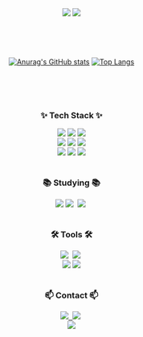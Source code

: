 <!--타이틀 부분-->
<div align="center">
  <img src="https://capsule-render.vercel.app/api?type=waving&color=gradient&customColorList=18&height=150&section=header" />

  <img src="https://capsule-render.vercel.app/api?type=venom&color=B2B4D3&text=백엔드%20개발자%20최지율입니다&fontSize=40&animation=fadeIn&fontColor=282A36&height=150&section=header&desc=협업이%20즐거운&descSize=30&descAlign=20&descAlignY=15" />
  
</div>

<br/><br/><br/>

<div align="center">

  [![Anurag's GitHub stats](https://github-readme-stats.vercel.app/api?username=beatmejy&line_height=32&hide=contribs&show_icons=true&rank_icon=github&theme=dracula)](https://github.com/anuraghazra/github-readme-stats) [![Top Langs](https://github-readme-stats.vercel.app/api/top-langs/?username=beatmejy&hide=css&&langs_count=3&theme=dracula)](https://github.com/anuraghazra/github-readme-stats)
  
</div>
<br/><br/><br/>

<!--내용 부분-->
<h3 align="center">✨ Tech Stack ✨</h3>
<div align="center">
  <img src="https://img.shields.io/badge/java 17-007396?style=for-the-badge&logo=openjdk&logoColor=ffffff" />
  <img src="https://img.shields.io/badge/Spring boot 3-6DB33F?style=for-the-badge&logo=MySQL&logoColor=white">
  <img src="https://img.shields.io/badge/JUnit5-25A162?style=for-the-badge&logo=JUnit5&logoColor=white">
</div>

<div align="center">
  <img src="https://img.shields.io/badge/MySQL-4479A1?style=for-the-badge&logo=MySQL&logoColor=white">
  <img src="https://img.shields.io/badge/PostgreSQL-4169E1?style=for-the-badge&logo=PostgreSQL&logoColor=white"/>
  <img src="https://img.shields.io/badge/Redis-DC382D?style=for-the-badge&logo=Redis&logoColor=white"> 
</div>

<div align="center">
  <img src="https://img.shields.io/badge/RabbitMQ-FF6600?style=for-the-badge&logo=RabbitMQ&logoColor=white">
  <img src="https://img.shields.io/badge/docker-%230db7ed.svg?style=for-the-badge&logo=docker&logoColor=white">
  <img src="https://img.shields.io/badge/linux-FCC624?style=for-the-badge&logo=linux&logoColor=black">
</div>

<br/>

<h3 align="center">📚 Studying 📚</h3>
<div align="center">
    <img src="https://img.shields.io/badge/mongoDB-47A248?style=for-the-badge&logo=MongoDB&logoColor=white">
  <img src="https://img.shields.io/badge/typescript-007ACC.svg?style=for-the-badge&logo=typescript&logoColor=white" />&nbsp
  <img src="https://img.shields.io/badge/react-20232a.svg?style=for-the-badge&logo=react&logoColor=61DAFB" />&nbsp
</div>

<br/>

<h3 align="center">🛠 Tools 🛠</h3>
<div align="center">
  <img src="https://img.shields.io/badge/git-F05033.svg?style=for-the-badge&logo=git&logoColor=white" />&nbsp
  <img src="https://img.shields.io/badge/github-181717.svg?style=for-the-badge&logo=github&logoColor=white" />&nbsp
</div>

<div align="center">
  <img src="https://img.shields.io/badge/jira-%230A0FFF.svg?style=for-the-badge&logo=jira&logoColor=white">
  <img src="https://img.shields.io/badge/Slack-4A154B?style=for-the-badge&logo=slack&logoColor=white"> 
</div>

<br/>

<h3 align="center">📫 Contact 📫</h3>
<div align="center">
  <a href="https://beatmejy.tistory.com">
    <img src="https://img.shields.io/badge/tstory-E97627?style=for-the-badge&logo=telegraph&logoColor=white" />&nbsp
  </a>
  <img src="https://img.shields.io/badge/beatmejy@gmail.com-D14836?style=for-the-badge&logo=gmail&logoColor=white"/>&nbsp
</div>

<div align="center">
  
  <img src="https://capsule-render.vercel.app/api?type=waving&color=gradient&customColorList=22&height=150&section=footer" />

</div>
